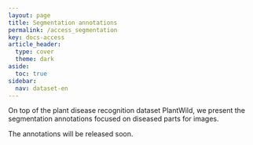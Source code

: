 ```yaml
---
layout: page
title: Segmentation annotations
permalink: /access_segmentation
key: docs-access
article_header:
  type: cover
  theme: dark
aside:
  toc: true
sidebar:
  nav: dataset-en
---
```




On top of the plant disease recognition dataset PlantWild, we present the segmentation annotations focused on diseased parts for images.

The annotations will be released soon.



